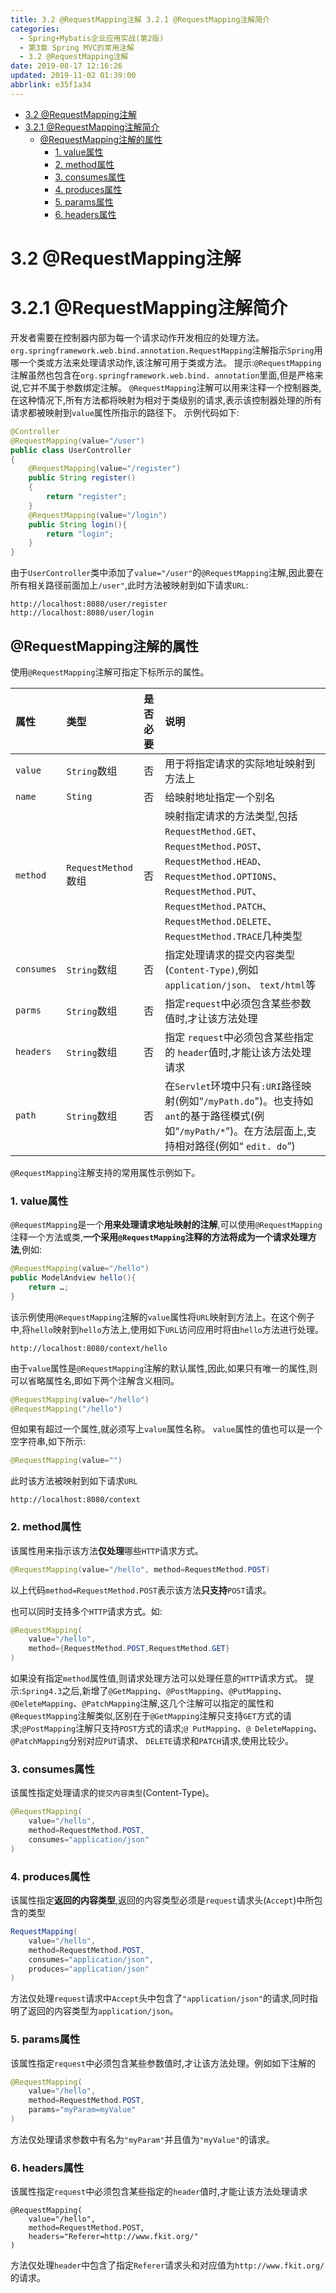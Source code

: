```yaml
---
title: 3.2 @RequestMapping注解 3.2.1 @RequestMapping注解简介
categories: 
  - Spring+Mybatis企业应用实战(第2版)
  - 第3章 Spring MVC的常用注解
  - 3.2 @RequestMapping注解
date: 2019-08-17 12:16:26
updated: 2019-11-02 01:39:00
abbrlink: e35f1a34
---
```

- [3.2 @RequestMapping注解](/ReadingNotes/e35f1a34/#3-2-RequestMapping注解)
- [3.2.1 @RequestMapping注解简介](/ReadingNotes/e35f1a34/#3-2-1-RequestMapping注解简介)
    - [@RequestMapping注解的属性](/ReadingNotes/e35f1a34/#-RequestMapping注解的属性)
        - [1. value属性](/ReadingNotes/e35f1a34/#1-value属性)
        - [2. method属性](/ReadingNotes/e35f1a34/#2-method属性)
        - [3. consumes属性](/ReadingNotes/e35f1a34/#3-consumes属性)
        - [4. produces属性](/ReadingNotes/e35f1a34/#4-produces属性)
        - [5. params属性](/ReadingNotes/e35f1a34/#5-params属性)
        - [6. headers属性](/ReadingNotes/e35f1a34/#6-headers属性)

<!--more-->
<script src="https://cdn.bootcss.com/jquery/3.4.0/jquery.slim.min.js"></script>
<script>$(document).ready(function () {$(".post-body > ul:nth-child(1)").hide();});</script>

<!--end-->
<!--SSTStart-->
# 3.2 @RequestMapping注解 #
# 3.2.1 @RequestMapping注解简介 #
开发者需要在控制器内部为每一个请求动作开发相应的处理方法。`org.springframework.web.bind.annotation.RequestMapping`注解指示`Spring`用哪一个类或方法来处理请求动作,该注解可用于类或方法。
提示:`@RequestMapping`注解虽然也包含在`org.springframework.web.bind. annotation`里面,但是严格来说,它并不属于参数绑定注解。
`@RequestMapping`注解可以用来注释一个控制器类,在这种情况下,所有方法都将映射为相对于类级别的请求,表示该控制器处理的所有请求都被映射到`value`属性所指示的路径下。
示例代码如下:
```java
@Controller
@RequestMapping(value="/user")
public class UserController
{
    @RequestMapping(value="/register")
    public String register()
    {
        return "register";
    }
    @RequestMapping(value="/login")
    public String login(){
        return "login";
    }
}
```
由于`UserController`类中添加了`value="/user"`的`@RequestMapping`注解,因此要在所有相关路径前面加上`/user"`,此时方法被映射到如下请求`URL`:
```
http://localhost:8080/user/register
http://localhost:8080/user/login
```
## @RequestMapping注解的属性 ##
使用`@RequestMapping`注解可指定下标所示的属性。

|属性|类型|是否必要|说明|
|:---|:---|:---|:---|
|`value`|`String`数组|否|用于将指定请求的实际地址映射到方法上|
|`name`|`Sting`|否|给映射地址指定一个别名|
|`method`|`RequestMethod`数组|否|映射指定请求的方法类型,包括`RequestMethod.GET`、`RequestMethod.POST`、`RequestMethod.HEAD`、 `RequestMethod.OPTIONS`、`RequestMethod.PUT`、 `RequestMethod.PATCH`、`RequestMethod.DELETE`、 `RequestMethod.TRACE`几种类型|
|`consumes`|`String`数组|否|指定处理请求的提交内容类型(`Content-Type)`,例如 `application/json`、 `text/html`等|
|`parms`|`String`数组|否|指定`request`中必须包含某些参数值时,才让该方法处理|
|`headers`|`String`数组|否|指定 `request`中必须包含某些指定的 `header`值时,才能让该方法处理请求|
|`path`|`String`数组|否|在`Servlet`环境中只有`:URI`路径映射(例如“`/myPath.do`")。也支持如`ant`的基于路径模式(例如“`/myPath/*`”)。在方法层面上,支持相对路径(例如“ `edit. do`”)|

`@RequestMapping`注解支持的常用属性示例如下。
### 1. value属性 ###
`@RequestMapping`是一个**用来处理请求地址映射的注解**,可以使用`@RequestMapping`注释一个方法或类,**一个采用`@RequestMapping`注释的方法将成为一个请求处理方法**,例如:
```java
@RequestMapping(value="/hello")
public ModelAndview hello(){
    return …;
}
```
该示例使用`@RequestMapping`注解的`value`属性将`URL`映射到方法上。在这个例子中,将`hello`映射到`hello`方法上,使用如下`URL`访问应用时将由`hello`方法进行处理。
```
http://localhost:8080/context/hello
```
由于`value`属性是`@RequestMapping`注解的默认属性,因此,如果只有唯一的属性,则可以省略属性名,即如下两个注解含义相同。
```java
@RequestMapping(value="/hello")
@RequestMapping("/hello")
```
但如果有超过一个属性,就必须写上`value`属性名称。
`value`属性的值也可以是一个空字符串,如下所示:
```java
@RequestMapping(value="")
```
此时该方法被映射到如下请求`URL`
```
http://localhost:8080/context
```
### 2. method属性 ###
该属性用来指示该方法**仅处理**哪些`HTTP`请求方式。
```java
@RequestMapping(value="/hello", method=RequestMethod.POST)
```
以上代码`method=RequestMethod.POST`表示该方法**只支持**`POST`请求。

也可以同时支持多个`HTTP`请求方式。如:
```java
@RequestMapping(
    value="/hello",
    method={RequestMethod.POST,RequestMethod.GET}
)
```
如果没有指定`method`属性值,则请求处理方法可以处理任意的`HTTP`请求方式。
提示:`Spring4.3`之后,新增了`@GetMapping`、`@PostMapping`、`@PutMapping`、`@DeleteMapping`、`@PatchMapping`注解,这几个注解可以指定的属性和`@RequestMapping`注解类似,区别在于`@GetMapping`注解只支持`GET`方式的请求;`@PostMapping`注解只支持`POST`方式的请求;`@ PutMapping`、`@ DeleteMapping`、`@PatchMapping`分别对应`PUT`请求、 `DELETE`请求和`PATCH`请求,使用比较少。
### 3. consumes属性 ###
该属性指定处理请求的`提交内容类型`(Content-Type)。
```java
@RequestMapping(
    value="/hello",
    method=RequestMethod.POST,
    consumes="application/json"
)
```
### 4. produces属性 ###
该属性指定**返回的内容类型**,返回的内容类型必须是`request`请求头(`Accept`)中所包含的类型
```java
RequestMapping(
    value="/hello",
    method=RequestMethod.POST,
    consumes="application/json",
    produces="application/json"
)
```
方法仅处理`request`请求中`Accept`头中包含了`"application/json"`的请求,同时指明了返回的内容类型为`application/json`。
### 5. params属性 ###
该属性指定`request`中必须包含某些参数值时,才让该方法处理。例如如下注解的
```java
@RequestMapping(
    value="/hello",
    method=RequestMethod.POST,
    params="myParam=myValue"
)
```
方法仅处理请求参数中有名为`"myParam"`并且值为`"myValue"`的请求。
### 6. headers属性 ###
该属性指定`request`中必须包含某些指定的`header`值时,才能让该方法处理请求
```
@RequestMapping(
    value="/hello", 
    method=RequestMethod.POST,
    headers="Referer=http://www.fkit.org/"
)
```
方法仅处理`header`中包含了指定`Referer`请求头和对应值为`http://www.fkit.org/`的请求。
<!--SSTStop-->

